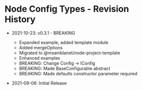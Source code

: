 # Node Config Types - Revision History

- 2021-10-23: v0.3.1 - BREAKING
    - Expanded example, added template module
    - Added mergeOptions
    - Migrated to @msamblanet/node-project-template
    - Enhanced examples
    - BREAKING: Change Config -> IConfig
    - BREAKING: Made BaseConfigurable abstract
    - BREAKING: Made defaults constructor parameter required

- 2021-09-08: Initial Release
